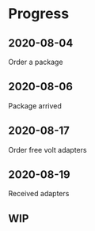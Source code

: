 # Progress

## 2020-08-04

Order a package

## 2020-08-06

Package arrived

## 2020-08-17

Order free volt adapters

## 2020-08-19

Received adapters

## WIP
